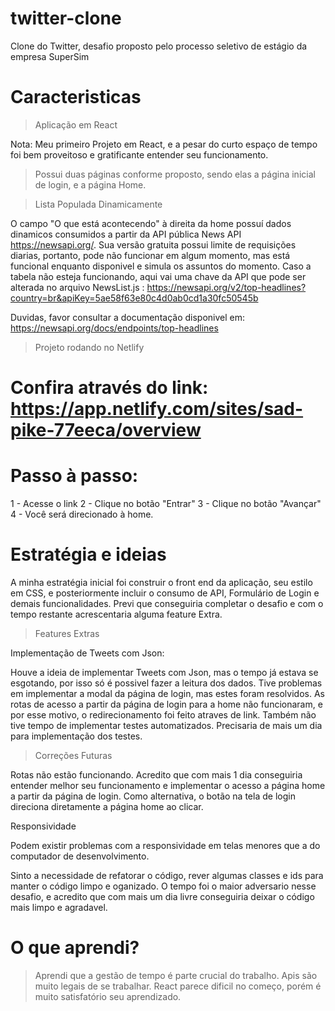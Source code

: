 # twitter-clone
Clone do Twitter, desafio proposto pelo processo seletivo de estágio da empresa SuperSim

# Caracteristicas

> Aplicação em React

Nota: Meu primeiro Projeto em React, e a pesar do curto espaço de tempo foi bem proveitoso e gratificante entender seu funcionamento.

> Possui duas páginas conforme proposto, sendo elas a página inicial de login, e a página Home.

> Lista Populada Dinamicamente

O campo "O que está acontecendo" à direita da home possuí dados dinamicos consumidos a partir da API pública News API https://newsapi.org/. 
Sua versão gratuita possui limite de requisições diarias, portanto, pode não funcionar em algum momento, mas está funcional enquanto disponivel e simula os assuntos do momento.
Caso a tabela não esteja funcionando, aqui vai uma chave da API que pode ser alterada no arquivo NewsList.js : https://newsapi.org/v2/top-headlines?country=br&apiKey=5ae58f63e80c4d0ab0cd1a30fc50545b

Duvidas, favor consultar a documentação disponivel em: https://newsapi.org/docs/endpoints/top-headlines

> Projeto rodando no Netlify

# Confira através do link:  https://app.netlify.com/sites/sad-pike-77eeca/overview 
# Passo à passo:

1 - Acesse o link
2 - Clique no botão "Entrar"
3 - Clique no botão "Avançar"
4 - Você será direcionado à home.



# Estratégia e ideias

A minha estratégia inicial foi construir o front end da aplicação, seu estilo em CSS, e posteriormente incluir o consumo de API, Formulário de Login e demais funcionalidades.
Previ que conseguiria completar o desafio e com o tempo restante acrescentaria alguma feature Extra.

> Features Extras 

Implementação de Tweets com Json:

Houve a ideia de implementar Tweets com Json, mas o tempo já estava se esgotando, por isso só é possivel fazer a leitura dos dados.
Tive problemas em implementar a modal da página de login, mas estes foram resolvidos. 
As rotas de acesso a partir da página de login para a home não funcionaram, e por esse motivo, o redirecionamento foi feito atraves de link.
Também não tive tempo de implementar testes automatizados.
Precisaria de mais um dia para implementação dos testes.

> Correções Futuras 

Rotas não estão funcionando. 
Acredito que com mais 1 dia conseguiria entender melhor seu funcionamento e implementar o acesso a página home a partir da página de login.
Como alternativa, o botão na tela de login direciona diretamente a página home ao clicar.

Responsividade 

Podem existir problemas com a responsividade em telas menores que a do computador de desenvolvimento.


Sinto a necessidade de refatorar o código, rever algumas classes e ids para manter o código limpo e oganizado.
O tempo foi o maior adversario nesse desafio, e acredito que com mais um dia livre conseguiria deixar o código mais limpo e agradavel.


# O que aprendi?

> Aprendi que a gestão de tempo é parte crucial do trabalho.
> Apis são muito legais de se trabalhar.
> React parece dificil no começo, porém é muito satisfatório seu aprendizado.




